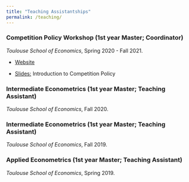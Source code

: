 ```yaml
---
title: "Teaching Assistantships"
permalink: /teaching/
---
```


### Competition Policy Workshop (1st year Master; Coordinator)
*Toulouse School of Economics*, Spring 2020 - Fall 2021.

 * [Website](https://sites.google.com/site/competitiontse/)

 * [Slides:](https://luiseeisfeld.github.io/assets/docs/CompPolicy_Intro_2021.pdf) Introduction to Competition Policy

### Intermediate Econometrics (1st year Master; Teaching Assistant)
*Toulouse School of Economics*, Fall 2020.

### Intermediate Econometrics (1st year Master; Teaching Assistant)
*Toulouse School of Economics*, Fall 2019.

### Applied Econometrics (1st year Master; Teaching Assistant)
*Toulouse School of Economics*, Spring 2019.

